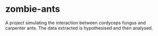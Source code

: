 # zombie-ants
A project simulating the interaction between cordyceps fungus and carpenter ants. The data extracted is hypothesised and then analysed.
